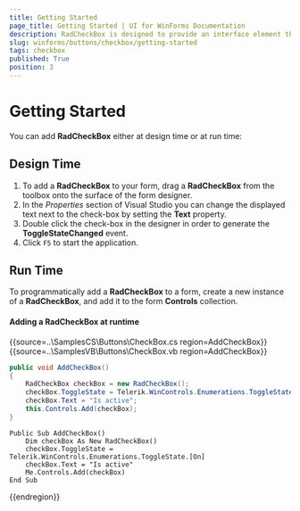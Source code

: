 ```yaml
---
title: Getting Started
page_title: Getting Started | UI for WinForms Documentation
description: RadCheckBox is designed to provide an interface element that can represent an On or Off state using a check mark.
slug: winforms/buttons/checkbox/getting-started
tags: checkbox
published: True
position: 3
---
```


# Getting Started

You can add __RadCheckBox__ either at design time or at run time:

## Design Time

1. To add a __RadCheckBox__ to your form, drag a __RadCheckBox__ from the toolbox onto the surface of the form designer.
2. In the *Properties* section of Visual Studio you can change the displayed text next to the check-box by setting the __Text__ property.
3. Double click the check-box in the designer in order to generate the __ToggleStateChanged__ event.
4. Click `F5` to start the application.

## Run Time

To programmatically add a __RadCheckBox__ to a form, create a new instance of a __RadCheckBox__, and add it to the form __Controls__ collection.

#### Adding a RadCheckBox at runtime 

{{source=..\SamplesCS\Buttons\CheckBox.cs region=AddCheckBox}} 
{{source=..\SamplesVB\Buttons\CheckBox.vb region=AddCheckBox}} 

````C#
public void AddCheckBox()
{
    RadCheckBox checkBox = new RadCheckBox();
    checkBox.ToggleState = Telerik.WinControls.Enumerations.ToggleState.On;
    checkBox.Text = "Is active";
    this.Controls.Add(checkBox);
}

````
````VB.NET
Public Sub AddCheckBox()
    Dim checkBox As New RadCheckBox()
    checkBox.ToggleState = Telerik.WinControls.Enumerations.ToggleState.[On]
    checkBox.Text = "Is active"
    Me.Controls.Add(checkBox)
End Sub

````

{{endregion}} 






